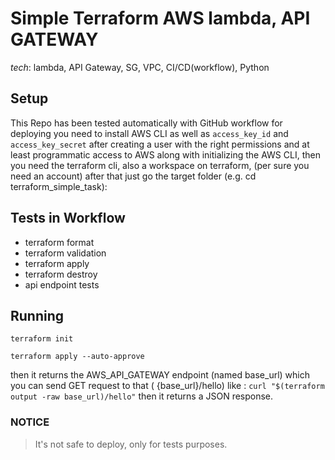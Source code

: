 # Simple Terraform AWS lambda, API GATEWAY

_tech_:
lambda, API Gateway, SG, VPC, CI/CD(workflow), Python

## Setup

This Repo has been tested automatically with GitHub workflow for deploying you need to install AWS CLI as well
as `access_key_id` and `access_key_secret` after creating a user with the right permissions and at least programmatic 
access to AWS along with initializing the AWS CLI, then you need the terraform cli,
also a workspace on terraform, (per sure you need an account) after that just go the target folder (e.g. cd terraform_simple_task):

## Tests in Workflow

- terraform format 
- terraform validation 
- terraform apply
- terraform destroy
- api endpoint tests

## Running

`terraform init`

`terraform apply --auto-approve`

then it returns the AWS_API_GATEWAY endpoint (named base_url) which you can send GET request to that ( {base_url}/hello) like :
`curl "$(terraform output -raw base_url)/hello"` then it returns a JSON response.

### NOTICE

> It's not safe to deploy, only for tests purposes.
